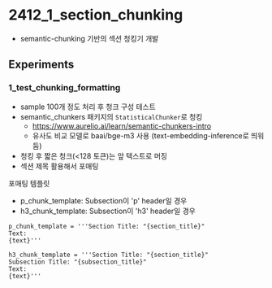 # 2412_1_section_chunking
* semantic-chunking 기반의 섹션 청킹기 개발

## Experiments
### 1_test_chunking_formatting
* sample 100개 정도 처리 후 청크 구성 테스트
* semantic_chunkers 패키지의 `StatisticalChunker`로 청킹
    * https://www.aurelio.ai/learn/semantic-chunkers-intro
    * 유사도 비교 모델로 baai/bge-m3 사용 (text-embedding-inference로 띄워둠)
* 청킹 후 짧은 청크(<128 토큰)는 앞 텍스트로 머징
* 섹션 제목 활용해서 포매팅

포매팅 템플릿
* p_chunk_template: Subsection이 'p' header일 경우
* h3_chunk_template: Subsection이 'h3' header일 경우
```
p_chunk_template = '''Section Title: "{section_title}"
Text:
{text}'''

h3_chunk_template = '''Section Title: "{section_title}"
Subsection Title: "{subsection_title}"
Text:
{text}'''
```